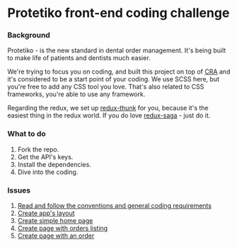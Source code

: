 # Protetiko front-end coding challenge

### Background
Protetiko - is the new standard in dental order management. It's being built to make life of patients and dentists much easier.

We're trying to focus you on coding, and built this project on top of [CRA](https://github.com/facebook/create-react-app) and it's considered to be a start point of your coding.
We use SCSS here, but you're free to add any CSS tool you love. That's also related to CSS frameworks, you're able to use any framework.

Regarding the redux, we set up [redux-thunk](https://github.com/gaearon/redux-thunk) for you, because it's the easiest thing in the redux world.
If you do love [redux-saga](redux-saga.js.org) - just do it.

### What to do
1. Fork the repo.
2. Get the API's keys.
3. Install the dependencies.
4. Dive into the coding.

### Issues
1. [Read and follow the conventions and general coding requirements](issues/0-hello-world.md)
2. [Create app's layout](issues/1-layout.md)
3. [Create simple home page](issues/2-home-page.md)
4. [Create page with orders listing](issues/3-orders-page.md)
5. [Create page with an order](issues/4-order-page.md)
